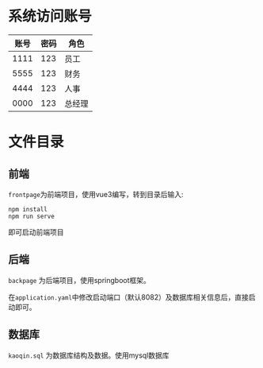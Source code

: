 
# 系统访问账号

| 账号 | 密码 | 角色   |
| ---- | ---- | ------ |
| 1111 | 123  | 员工   |
| 5555 | 123  | 财务   |
| 4444 | 123  | 人事   |
| 0000 | 123  | 总经理 |

# 文件目录



## 前端

`frontpage`为前端项目，使用vue3编写，转到目录后输入:

```
npm install
npm run serve
```

即可启动前端项目



## 后端

`backpage` 为后端项目，使用springboot框架。

在`application.yaml`中修改启动端口（默认8082）及数据库相关信息后，直接启动即可。



## 数据库

`kaoqin.sql` 为数据库结构及数据。使用mysql数据库



